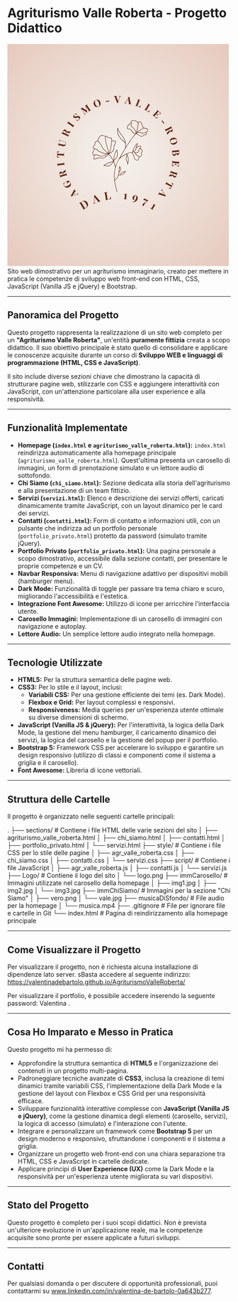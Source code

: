 # Agriturismo Valle Roberta - Progetto Didattico

![Logo Agriturismo Valle Roberta](Logo/logo.png) Sito web dimostrativo per un agriturismo immaginario, creato per mettere in pratica le competenze di sviluppo web front-end con HTML, CSS, JavaScript (Vanilla JS e jQuery) e Bootstrap.

---

## Panoramica del Progetto

Questo progetto rappresenta la realizzazione di un sito web completo per un **"Agriturismo Valle Roberta"**, un'entità **puramente fittizia** creata a scopo didattico. Il suo obiettivo principale è stato quello di consolidare e applicare le conoscenze acquisite durante un corso di **Sviluppo WEB e linguaggi di programmazione (HTML, CSS e JavaScript)**.

Il sito include diverse sezioni chiave che dimostrano la capacità di strutturare pagine web, stilizzarle con CSS e aggiungere interattività con JavaScript, con un'attenzione particolare alla user experience e alla responsività.

---

## Funzionalità Implementate

* **Homepage (`index.html` e `agriturismo_valle_roberta.html`):** `index.html` reindirizza automaticamente alla homepage principale (`agriturismo_valle_roberta.html`). Quest'ultima presenta un carosello di immagini, un form di prenotazione simulato e un lettore audio di sottofondo.
* **Chi Siamo (`chi_siamo.html`):** Sezione dedicata alla storia dell'agriturismo e alla presentazione di un team fittizio.
* **Servizi (`servizi.html`):** Elenco e descrizione dei servizi offerti, caricati dinamicamente tramite JavaScript, con un layout dinamico per le card dei servizi.
* **Contatti (`contatti.html`):** Form di contatto e informazioni utili, con un pulsante che indirizza ad un portfolio personale (`portfolio_privato.html`) protetto da password (simulato tramite jQuery).
* **Portfolio Privato (`portfolio_privato.html`):** Una pagina personale a scopo dimostrativo, accessibile dalla sezione contatti, per presentare le proprie competenze e un CV.
* **Navbar Responsiva:** Menu di navigazione adattivo per dispositivi mobili (hamburger menu).
* **Dark Mode:** Funzionalità di toggle per passare tra tema chiaro e scuro, migliorando l'accessibilità e l'estetica.
* **Integrazione Font Awesome:** Utilizzo di icone per arricchire l'interfaccia utente.
* **Carosello Immagini:** Implementazione di un carosello di immagini con navigazione e autoplay.
* **Lettore Audio:** Un semplice lettore audio integrato nella homepage.

---

## Tecnologie Utilizzate

* **HTML5:** Per la struttura semantica delle pagine web.
* **CSS3:** Per lo stile e il layout, inclusi:
    * **Variabili CSS:** Per una gestione efficiente dei temi (es. Dark Mode).
    * **Flexbox e Grid:** Per layout complessi e responsivi.
    * **Responsiveness:** Media queries per un'esperienza utente ottimale su diverse dimensioni di schermo.
* **JavaScript (Vanilla JS & jQuery):** Per l'interattività, la logica della Dark Mode, la gestione del menu hamburger, il caricamento dinamico dei servizi, la logica del carosello e la gestione del popup per il portfolio.
* **Bootstrap 5:** Framework CSS per accelerare lo sviluppo e garantire un design responsivo (utilizzo di classi e componenti come il sistema a griglia e il carosello).
* **Font Awesome:** Libreria di icone vettoriali.

---

## Struttura delle Cartelle

Il progetto è organizzato nelle seguenti cartelle principali:

.
├── sections/                 # Contiene i file HTML delle varie sezioni del sito
│   ├── agriturismo_valle_roberta.html
│   ├── chi_siamo.html
│   ├── contatti.html
│   ├── portfolio_privato.html
│   └── servizi.html
├── style/                    # Contiene i file CSS per lo stile delle pagine
│   ├── agr_valle_roberta.css
│   ├── chi_siamo.css
│   ├── contatti.css
│   └── servizi.css
├── script/                   # Contiene i file JavaScript
│   ├── agr_valle_roberta.js
│   ├── contatti.js
│   └── servizi.js
├── Logo/                     # Contiene il logo del sito
│   └── logo.png
├── immCarosello/             # Immagini utilizzate nel carosello della homepage
│   ├── img1.jpg
│   ├── img2.jpg
│   └── img3.jpg
├── immChiSiamo/              # Immagini per la sezione "Chi Siamo"
│   ├── vero.png
│   └── vale.jpg
├── musicaDiSfondo/           # File audio per la homepage
│   └── musica.mp4
├── .gitignore                # File per ignorare file e cartelle in Git
└── index.html                # Pagina di reindirizzamento alla homepage principale


---

## Come Visualizzare il Progetto

Per visualizzare il progetto, non è richiesta alcuna installazione di dipendenze lato server. 
sBasta accedere al seguente indirizzo:
https://valentinadebartolo.github.io/AgriturismoValleRoberta/

Per visualizzare il portfolio, è possibile accedere inserendo la seguente password: Valentina .

---

## Cosa Ho Imparato e Messo in Pratica

Questo progetto mi ha permesso di:

* Approfondire la struttura semantica di **HTML5** e l'organizzazione dei contenuti in un progetto multi-pagina.
* Padroneggiare tecniche avanzate di **CSS3**, inclusa la creazione di temi dinamici tramite variabili CSS, l'implementazione della Dark Mode e la gestione del layout con Flexbox e CSS Grid per una responsività efficace.
* Sviluppare funzionalità interattive complesse con **JavaScript (Vanilla JS e jQuery)**, come la gestione dinamica degli elementi (carosello, servizi), la logica di accesso (simulato) e l'interazione con l'utente.
* Integrare e personalizzare un framework come **Bootstrap 5** per un design moderno e responsivo, sfruttandone i componenti e il sistema a griglia.
* Organizzare un progetto web front-end con una chiara separazione tra HTML, CSS e JavaScript in cartelle dedicate.
* Applicare principi di **User Experience (UX)** come la Dark Mode e la responsività per un'esperienza utente migliorata su vari dispositivi.
---

## Stato del Progetto

Questo progetto è completo per i suoi scopi didattici. Non è prevista un'ulteriore evoluzione in un'applicazione reale, ma le competenze acquisite sono pronte per essere applicate a futuri sviluppi.

---

## Contatti

Per qualsiasi domanda o per discutere di opportunità professionali, puoi contattarmi su www.linkedin.com/in/valentina-de-bartolo-0a643b277.
